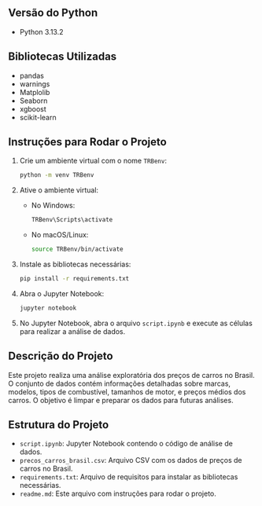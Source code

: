 ## Versão do Python
- Python 3.13.2

## Bibliotecas Utilizadas
- pandas
- warnings
- Matplolib
- Seaborn
- xgboost
- scikit-learn

## Instruções para Rodar o Projeto

1. Crie um ambiente virtual com o nome `TRBenv`:
    ```bash
    python -m venv TRBenv
    ```

2. Ative o ambiente virtual:
    - No Windows:
      ```bash
      TRBenv\Scripts\activate
      ```
    - No macOS/Linux:
      ```bash
      source TRBenv/bin/activate
      ```

3. Instale as bibliotecas necessárias:
    ```bash
    pip install -r requirements.txt
    ```

4. Abra o Jupyter Notebook:
    ```bash
    jupyter notebook
    ```

5. No Jupyter Notebook, abra o arquivo `script.ipynb` e execute as células para realizar a análise de dados.

## Descrição do Projeto
Este projeto realiza uma análise exploratória dos preços de carros no Brasil. O conjunto de dados contém informações detalhadas sobre marcas, modelos, tipos de combustível, tamanhos de motor, e preços médios dos carros. O objetivo é limpar e preparar os dados para futuras análises.

## Estrutura do Projeto
- `script.ipynb`: Jupyter Notebook contendo o código de análise de dados.
- `precos_carros_brasil.csv`: Arquivo CSV com os dados de preços de carros no Brasil.
- `requirements.txt`: Arquivo de requisitos para instalar as bibliotecas necessárias.
- `readme.md`: Este arquivo com instruções para rodar o projeto.

